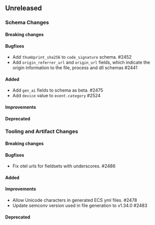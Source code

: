 <!-- When adding an entry to the Changelog:

- Please follow the Keep a Changelog: http://keepachangelog.com/ guidelines.
- Please insert your changelog line ordered by PR ID.
- Make sure you add your entry to the correct section (schema or tooling).

Thanks, you're awesome :-) -->

## Unreleased

### Schema Changes

#### Breaking changes

#### Bugfixes

* Add `thumbprint_sha256` to `code_signature` schema. #2452
* Add `origin_referrer_url` and `origin_url` fields, which indicate the origin information to the file, process and dll schemas #2441

#### Added

* Add `gen_ai` fields to schema as beta. #2475
* Add `device` value to `event.category` #2524

#### Improvements

#### Deprecated

### Tooling and Artifact Changes

#### Breaking changes

#### Bugfixes

* Fix otel urls for fieldsets with underscores. #2486

#### Added

#### Improvements

* Allow Unicode characters in generated ECS yml files. #2478
* Update semconv version used in file generation to v1.34.0 #2483

#### Deprecated

<!-- All empty sections:

## Unreleased

### Schema Changes

#### Breaking changes

#### Bugfixes

#### Added

#### Improvements

#### Deprecated

### Tooling and Artifact Changes

#### Breaking changes

#### Bugfixes

#### Added

#### Improvements

#### Deprecated

-->
